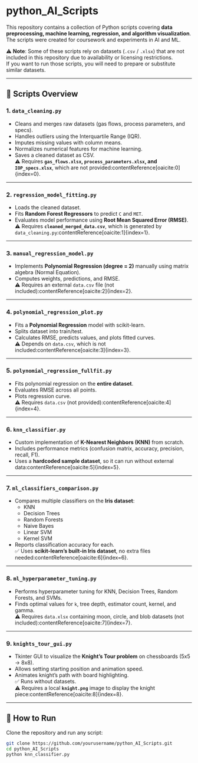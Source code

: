 # python_AI_Scripts

This repository contains a collection of Python scripts covering **data preprocessing, machine learning, regression, and algorithm visualization**.  
The scripts were created for coursework and experiments in AI and ML.  

⚠️ **Note**: Some of these scripts rely on datasets (`.csv` / `.xlsx`) that are not included in this repository due to availability or licensing restrictions.  
If you want to run those scripts, you will need to prepare or substitute similar datasets.

---

## 📂 Scripts Overview

### 1. `data_cleaning.py`
- Cleans and merges raw datasets (gas flows, process parameters, and specs).  
- Handles outliers using the Interquartile Range (IQR).  
- Imputes missing values with column means.  
- Normalizes numerical features for machine learning.  
- Saves a cleaned dataset as CSV.  
⚠️ Requires **`gas_flows.xlsx`, `process_parameters.xlsx`, and `IOP_specs.xlsx`**, which are not provided:contentReference[oaicite:0]{index=0}.

---

### 2. `regression_model_fitting.py`
- Loads the cleaned dataset.  
- Fits **Random Forest Regressors** to predict `C` and `MET`.  
- Evaluates model performance using **Root Mean Squared Error (RMSE)**.  
⚠️ Requires **`cleaned_merged_data.csv`**, which is generated by `data_cleaning.py`:contentReference[oaicite:1]{index=1}.

---

### 3. `manual_regression_model.py`
- Implements **Polynomial Regression (degree = 2)** manually using matrix algebra (Normal Equation).  
- Computes weights, predictions, and RMSE.  
⚠️ Requires an external `data.csv` file (not included):contentReference[oaicite:2]{index=2}.

---

### 4. `polynomial_regression_plot.py`
- Fits a **Polynomial Regression** model with scikit-learn.  
- Splits dataset into train/test.  
- Calculates RMSE, predicts values, and plots fitted curves.  
⚠️ Depends on `data.csv`, which is not included:contentReference[oaicite:3]{index=3}.

---

### 5. `polynomial_regression_fullfit.py`
- Fits polynomial regression on the **entire dataset**.  
- Evaluates RMSE across all points.  
- Plots regression curve.  
⚠️ Requires `data.csv` (not provided):contentReference[oaicite:4]{index=4}.

---

### 6. `knn_classifier.py`
- Custom implementation of **K-Nearest Neighbors (KNN)** from scratch.  
- Includes performance metrics (confusion matrix, accuracy, precision, recall, F1).  
- Uses a **hardcoded sample dataset**, so it can run without external data:contentReference[oaicite:5]{index=5}.

---

### 7. `ml_classifiers_comparison.py`
- Compares multiple classifiers on the **Iris dataset**:  
  - KNN  
  - Decision Trees  
  - Random Forests  
  - Naive Bayes  
  - Linear SVM  
  - Kernel SVM  
- Reports classification accuracy for each.  
✅ Uses **scikit-learn’s built-in Iris dataset**, no extra files needed:contentReference[oaicite:6]{index=6}.

---

### 8. `ml_hyperparameter_tuning.py`
- Performs hyperparameter tuning for KNN, Decision Trees, Random Forests, and SVMs.  
- Finds optimal values for `k`, tree depth, estimator count, kernel, and gamma.  
⚠️ Requires `data.xlsx` containing moon, circle, and blob datasets (not included):contentReference[oaicite:7]{index=7}.

---

### 9. `knights_tour_gui.py`
- Tkinter GUI to visualize the **Knight’s Tour problem** on chessboards (5x5 → 8x8).  
- Allows setting starting position and animation speed.  
- Animates knight’s path with board highlighting.  
✅ Runs without datasets.  
⚠️ Requires a local **`knight.png`** image to display the knight piece:contentReference[oaicite:8]{index=8}.

---

## 🚀 How to Run
Clone the repository and run any script:
```bash
git clone https://github.com/yourusername/python_AI_Scripts.git
cd python_AI_Scripts
python knn_classifier.py

